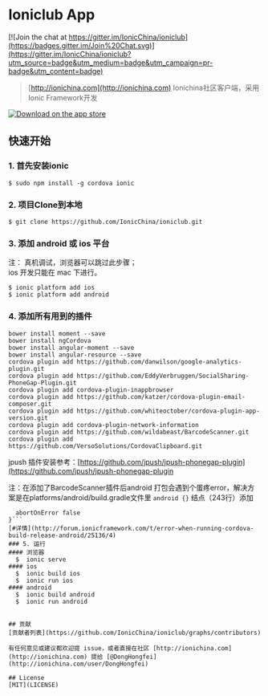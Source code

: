 # Ioniclub App

[![Join the chat at https://gitter.im/IonicChina/ioniclub](https://badges.gitter.im/Join%20Chat.svg)](https://gitter.im/IonicChina/ioniclub?utm_source=badge&utm_medium=badge&utm_campaign=pr-badge&utm_content=badge)

> [http://ionichina.com](http://ionichina.com) Ionichina社区客户端，采用Ionic Framework开发

[![Download on the app store](https://devimages.apple.com.edgekey.net/app-store/marketing/guidelines/images/badge-download-on-the-app-store.svg)](https://itunes.apple.com/cn/app/id996999423)

## 快速开始

### 1. 首先安装ionic
    $ sudo npm install -g cordova ionic

### 2. 项目Clone到本地
    $ git clone https://github.com/IonicChina/ioniclub.git

### 3. 添加 android 或 ios 平台
注： 真机调试，浏览器可以跳过此步骤；  
 ios 开发只能在 mac 下进行。

    $ ionic platform add ios
    $ ionic platform add android

### 4. 添加所有用到的插件

    bower install moment --save
    bower install ngCordova
    bower install angular-moment --save
    bower install angular-resource --save
    cordova plugin add https://github.com/danwilson/google-analytics-plugin.git
    cordova plugin add https://github.com/EddyVerbruggen/SocialSharing-PhoneGap-Plugin.git
    cordova plugin add cordova-plugin-inappbrowser
    cordova plugin add https://github.com/katzer/cordova-plugin-email-composer.git
    cordova plugin add https://github.com/whiteoctober/cordova-plugin-app-version.git
    cordova plugin add cordova-plugin-network-information
    cordova plugin add https://github.com/wildabeast/BarcodeScanner.git
    cordova plugin add https://github.com/VersoSolutions/CordovaClipboard.git

jpush 插件安装参考：[https://github.com/jpush/jpush-phonegap-plugin](https://github.com/jpush/jpush-phonegap-plugin

  注：在添加了BarcodeScanner插件后android 打包会遇到个蛋疼error，解决方案是在platforms/android/build.gradle文件里 `android {}` 结点（243行）添加
  ```lintOptions {
    abortOnError false
}```
[#详情](http://forum.ionicframework.com/t/error-when-running-cordova-build-release-android/25136/4)
### 5. 运行
#### 浏览器
    $  ionic serve
#### ios
    $  ionic build ios
    $  ionic run ios
#### android
    $  ionic build android
    $  ionic run android


## 贡献
[贡献者列表](https://github.com/IonicChina/ioniclub/graphs/contributors)

有任何意见或建议都欢迎提 issue，或者直接在社区 [http://ionichina.com](http://ionichina.com) 提给 [@DongHongfei](http://ionichina.com/user/DongHongfei)

## License
[MIT](LICENSE)

